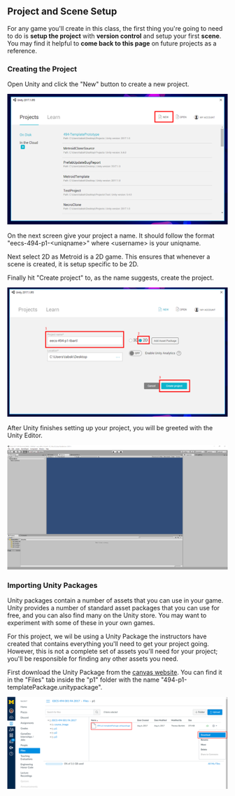 ## Project and Scene Setup

For any game you'll create in this class, the first thing you're going to need to do is **setup the project** with **version control** and setup your first **scene**. You may find it helpful to **come back to this page** on future projects as a reference.  

### Creating the Project

Open Unity and click the "New" button to create a new project.

![alt text](./01/UnityStartup.PNG "Unity Startup")

On the next screen give your project a name. It should follow the format "eecs-494-p1-\<uniqname\>" where \<username\> is your uniqname.

Next select 2D as Metroid is a 2D game. This ensures that whenever a scene is created, it is setup specific to be 2D.

Finally hit "Create project" to, as the name suggests, create the project.

![alt text](./01/UnityNewConfig.PNG "Unity New Config")

After Unity finishes setting up your project, you will be greeted with the Unity Editor.


![alt text](./01/UnityEditor.PNG "Unity Editor")

### Importing Unity Packages

Unity packages contain a number of assets that you can use in your game. Unity provides a number of standard asset packages that you can use for free, and you can also find many on the Unity store. You may want to experiment with some of these in your own games.

For this project, we wil be using a Unity Package the instructors have created that contains everything you'll need to get your project going. However, this is not a complete set of assets you'll need for your project; you'll be responsible for finding any other assets you need.

First download the Unity Package from the [canvas website](https://umich.instructure.com/courses/164929/files/folder/p1). You can find it in the "Files" tab inside the "p1" folder with the name "494-p1-templatePackage.unitypackage".

![alt text](./01/CanvasSite.PNG "Canvas Site")